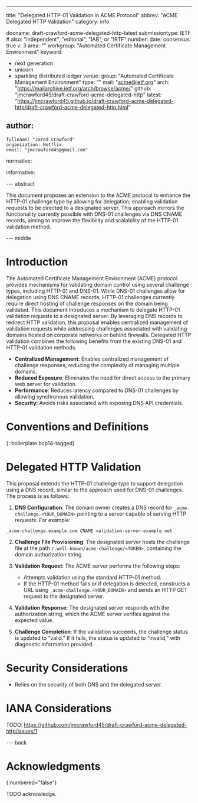 ---
title: "Delegated HTTP-01 Validation in ACME Protocol"
abbrev: "ACME Delegated HTTP Validation"
category: info

docname: draft-crawford-acme-delegated-http-latest
submissiontype: IETF  # also: "independent", "editorial", "IAB", or "IRTF"
number:
date:
consensus: true
v: 3
area: ""
workgroup: "Automated Certificate Management Environment"
keyword:
 - next generation
 - unicorn
 - sparkling distributed ledger
venue:
  group: "Automated Certificate Management Environment"
  type: ""
  mail: "acme@ietf.org"
  arch: "https://mailarchive.ietf.org/arch/browse/acme/"
  github: "jmcrawford45/draft-crawford-acme-delegated-http"
  latest: "https://jmcrawford45.github.io/draft-crawford-acme-delegated-http/draft-crawford-acme-delegated-http.html"

author:
 -
    fullname: "Jared Crawford"
    organization: Netflix
    email: "jmcrawford45@gmail.com"

normative:

informative:


--- abstract

This document proposes an extension to the ACME protocol to enhance the HTTP-01 challenge type by allowing for delegation, enabling validation requests to be directed to a designated server. This approach mirrors the functionality currently possible with DNS-01 challenges via DNS CNAME records, aiming to improve the flexibility and scalability of the HTTP-01 validation method.

--- middle

# Introduction

The Automated Certificate Management Environment (ACME) protocol provides mechanisms for validating domain control using several challenge types, including HTTP-01 and DNS-01. While DNS-01 challenges allow for delegation using DNS CNAME records, HTTP-01 challenges currently require direct hosting of challenge responses on the domain being validated.
This document introduces a mechanism to delegate HTTP-01 validation requests to a designated server. By leveraging DNS records to redirect HTTP validation, this proposal enables centralized management of validation requests while addressing challenges associated with validating domains hosted on corporate networks or behind firewalls.
Delegated HTTP validation combines the following benefits from the existing DNS-01 and HTTP-01 validation methods.

- **Centralized Management**: Enables centralized management of challenge responses, reducing the complexity of managing multiple domains.
- **Reduced Exposure**: Eliminates the need for direct access to the primary web server for validation.
- **Performance**: Reduces latency compared to DNS-01 challenges by allowing synchronous validation.
- **Security**: Avoids risks associated with exposing DNS API credentials.


# Conventions and Definitions

{::boilerplate bcp14-tagged}


# Delegated HTTP Validation

This proposal extends the HTTP-01 challenge type to support delegation using a DNS record, similar to the approach used for DNS-01 challenges. The process is as follows:

1. **DNS Configuration**: The domain owner creates a DNS record for `_acme-challenge.<YOUR_DOMAIN>` pointing to a server capable of serving HTTP requests. For example:
```
_acme-challenge.example.com CNAME validation-server-example.net
```
2. **Challenge File Provisioning**: The designated server hosts the challenge file at the path `/.well-known/acme-challenge/<TOKEN>`, containing the domain authorization string.
3. **Validation Request**: The ACME server performs the following steps:

    - Attempts validation using the standard HTTP-01 method.
    - If the HTTP-01 method fails or if delegation is detected, constructs a URL using `_acme-challenge.<YOUR_DOMAIN>` and sends an HTTP GET request to the designated server.

4. **Validation Response**: The designated server responds with the authorization string, which the ACME server verifies against the expected value.
5. **Challenge Completion**: If the validation succeeds, the challenge status is updated to “valid.” If it fails, the status is updated to “invalid,” with diagnostic information provided.


# Security Considerations

- Relies on the security of both DNS and the delegated server.



# IANA Considerations

TODO: https://github.com/jmcrawford45/draft-crawford-acme-delegated-http/issues/1


--- back

# Acknowledgments
{:numbered="false"}

TODO acknowledge.
